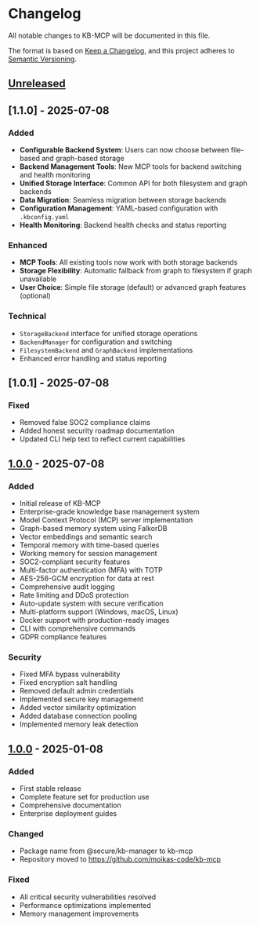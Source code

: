 # Changelog

All notable changes to KB-MCP will be documented in this file.

The format is based on [Keep a Changelog](https://keepachangelog.com/en/1.0.0/),
and this project adheres to [Semantic Versioning](https://semver.org/spec/v2.0.0.html).

## [Unreleased]

## [1.1.0] - 2025-07-08

### Added
- **Configurable Backend System**: Users can now choose between file-based and graph-based storage
- **Backend Management Tools**: New MCP tools for backend switching and health monitoring
- **Unified Storage Interface**: Common API for both filesystem and graph backends  
- **Data Migration**: Seamless migration between storage backends
- **Configuration Management**: YAML-based configuration with `.kbconfig.yaml`
- **Health Monitoring**: Backend health checks and status reporting

### Enhanced
- **MCP Tools**: All existing tools now work with both storage backends
- **Storage Flexibility**: Automatic fallback from graph to filesystem if graph unavailable
- **User Choice**: Simple file storage (default) or advanced graph features (optional)

### Technical
- `StorageBackend` interface for unified storage operations
- `BackendManager` for configuration and switching
- `FilesystemBackend` and `GraphBackend` implementations
- Enhanced error handling and status reporting

## [1.0.1] - 2025-07-08

### Fixed
- Removed false SOC2 compliance claims
- Added honest security roadmap documentation
- Updated CLI help text to reflect current capabilities

## [1.0.0] - 2025-07-08

### Added
- Initial release of KB-MCP
- Enterprise-grade knowledge base management system
- Model Context Protocol (MCP) server implementation
- Graph-based memory system using FalkorDB
- Vector embeddings and semantic search
- Temporal memory with time-based queries
- Working memory for session management
- SOC2-compliant security features
- Multi-factor authentication (MFA) with TOTP
- AES-256-GCM encryption for data at rest
- Comprehensive audit logging
- Rate limiting and DDoS protection
- Auto-update system with secure verification
- Multi-platform support (Windows, macOS, Linux)
- Docker support with production-ready images
- CLI with comprehensive commands
- GDPR compliance features

### Security
- Fixed MFA bypass vulnerability
- Fixed encryption salt handling
- Removed default admin credentials
- Implemented secure key management
- Added vector similarity optimization
- Added database connection pooling
- Implemented memory leak detection

## [1.0.0] - 2025-01-08

### Added
- First stable release
- Complete feature set for production use
- Comprehensive documentation
- Enterprise deployment guides

### Changed
- Package name from @secure/kb-manager to kb-mcp
- Repository moved to https://github.com/moikas-code/kb-mcp

### Fixed
- All critical security vulnerabilities resolved
- Performance optimizations implemented
- Memory management improvements

[Unreleased]: https://github.com/moikas-code/kb-mcp/compare/v1.0.0...HEAD
[1.0.0]: https://github.com/moikas-code/kb-mcp/releases/tag/v1.0.0